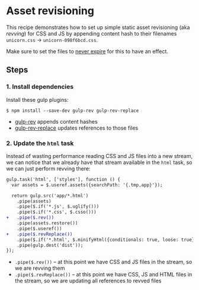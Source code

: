 # Asset revisioning

This recipe demonstrates how to set up simple static asset revisioning (aka *revving*) for CSS and JS by appending content hash to their filenames `unicorn.css` → `unicorn-098f6bcd.css`.

Make sure to set the files to [never expire](http://developer.yahoo.com/performance/rules.html#expires) for this to have an effect.

## Steps

### 1. Install dependencies

Install these gulp plugins:

```
$ npm install --save-dev gulp-rev gulp-rev-replace
```

* [gulp-rev](https://github.com/sindresorhus/gulp-rev) appends content hashes
* [gulp-rev-replace](https://github.com/jamesknelson/gulp-rev-replace) updates references to those files

### 2. Update the `html` task

Instead of wasting performance reading CSS and JS files into a new stream, we can notice that we already have that stream available in the `html` task, so we can just perform revving there:

```diff
gulp.task('html', ['styles'], function () {
  var assets = $.useref.assets({searchPath: '{.tmp,app}'});

  return gulp.src('app/*.html')
    .pipe(assets)
    .pipe($.if('*.js', $.uglify()))
    .pipe($.if('*.css', $.csso()))
+   .pipe($.rev())
    .pipe(assets.restore())
    .pipe($.useref())
+   .pipe($.revReplace())
    .pipe($.if('*.html', $.minifyHtml({conditionals: true, loose: true})))
    .pipe(gulp.dest('dist'));
});
```

* `.pipe($.rev())` – at this point we have CSS and JS files in the stream, so we are revving them
* `.pipe($.revReplace())` – at this point we have CSS, JS and HTML files in the stream, so we are updating all references to revved files
